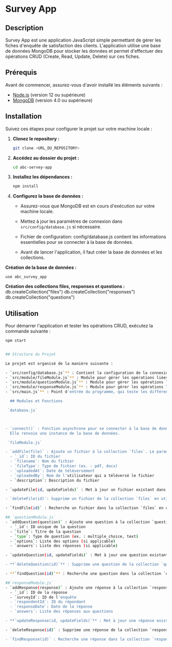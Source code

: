 

# Survey App

## Description

Survey App est une application JavaScript simple permettant de gérer les fiches d'enquête de satisfaction des clients. L'application utilise une base de données MongoDB pour stocker les données et permet d'effectuer des opérations CRUD (Create, Read, Update, Delete) sur ces fiches.

## Prérequis

Avant de commencer, assurez-vous d'avoir installé les éléments suivants :

- [Node.js](https://nodejs.org/) (version 12 ou supérieure)
- [MongoDB](https://www.mongodb.com/try/download/community) (version 4.0 ou supérieure)

## Installation

Suivez ces étapes pour configurer le projet sur votre machine locale :

1. **Clonez le repository :**

    ```bash
    git clone <URL_DU_REPOSITORY>
    ```

2. **Accédez au dossier du projet :**

    ```bash
    cd abc-servey-app
    ```

3. **Installez les dépendances :**

    ```bash
    npm install
    ```

4. **Configurez la base de données :**

    - Assurez-vous que MongoDB est en cours d'exécution sur votre machine locale.
    - Mettez à jour les paramètres de connexion dans `src/config/database.js` si nécessaire.

    - Fichier de configuration: config/database.js contient les informations essentielles pour se connecter
       à la base de données.
    - Avant de lancer l'application, il faut créer la base de données et les collections.    

**Création de la base de données :**
    
    use abc_survey_app
    


**Création des collections files, responses et questions :**
    db.createCollection("files")
    db.createCollection("responses")
    db.createCollection("questions")    

## Utilisation

Pour démarrer l'application et tester les opérations CRUD, exécutez la commande suivante :

```bash
npm start


## Structure du Projet

Le projet est organisé de la manière suivante :

- `src/config/database.js`** : Contient la configuration de la connexion à MongoDB.
- `src/module/fileModule.js`** : Module pour gérer les opérations liées aux fichiers.
- `src/module/questionModule.js`** : Module pour gérer les opérations liées aux questions.
- `src/module/responseModule.js`** : Module pour gérer les opérations liées aux réponses.
- `src/main.js`** : Point d'entrée du programme, qui teste les différentes fonctions des modules.

  ## Modules et Fonctions

 `database.js`



- `connect()` : Fonction asynchrone pour se connecter à la base de données MongoDB. 
  Elle renvoie une instance de la base de données.

 `fileModule.js`

- `addFile(file)` : Ajoute un fichier à la collection `files`. Le paramètre `file` doit être un objet avec les propriétés suivantes :
  - `_id`: ID du fichier
  - `filename`: Nom du fichier
  - `fileType`: Type de fichier (ex. : pdf, docx)
  - `uploadedAt`: Date de téléversement
  - `uploadedBy`: Nom de l'utilisateur qui a téléversé le fichier
  - `description`: Description du fichier

- `updateFile(id, updateFields)` : Met à jour un fichier existant dans la collection `files` en utilisant l'ID fourni et les champs à mettre à jour.

- `deleteFile(id)`: Supprime un fichier de la collection `files` en utilisant l'ID fourni.

- `findFile(id)` : Recherche un fichier dans la collection `files` en utilisant l'ID fourni. Renvoie l'objet du fichier trouvé.

## `questionModule.js`
- `addQuestion(question)` : Ajoute une question à la collection `questions`. Le paramètre `question` doit être un objet avec les propriétés suivantes :
  - `_id`: ID unique de la question
  - `title`: Titre de la question
  - `type`: Type de question (ex. : multiple_choice, text)
  - `options`: Liste des options (si applicable)
  - `answers`: Liste des réponses (si applicable)

- `updateQuestion(id, updateFields)` : Met à jour une question existante dans la collection `questions` en utilisant l'ID fourni et les champs à mettre à jour.

- **`deleteQuestion(id)`** : Supprime une question de la collection `questions` en utilisant l'ID fourni.

- **`findQuestion(id)`** : Recherche une question dans la collection `questions` en utilisant l'ID fourni. Renvoie l'objet de la question trouvée.

##`responseModule.js`
- `addResponse(response)` : Ajoute une réponse à la collection `responses`. Le paramètre `response` doit être un objet avec les propriétés suivantes :
  - `_id`: ID de la réponse
  - `surveyId`: ID de l'enquête
  - `respondentId`: ID du répondant
  - `responseDate`: Date de la réponse
  - `answers`: Liste des réponses aux questions

- **`updateResponse(id, updateFields)`** : Met à jour une réponse existante dans la collection `responses` en utilisant l'ID fourni et les champs à mettre à jour.

- `deleteResponse(id)` : Supprime une réponse de la collection `responses` en utilisant l'ID fourni.

- `findResponse(id)` : Recherche une réponse dans la collection `responses` en utilisant l'ID fourni. Renvoie l'objet de la réponse trouvée.


